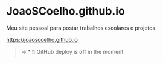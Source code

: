 # JoaoSCoelho.github.io
Meu site pessoal para postar trabalhos escolares e projetos.

<https://joaoscoelho.github.io>

> → * ❗❕ GitHub deploy is off in the moment

